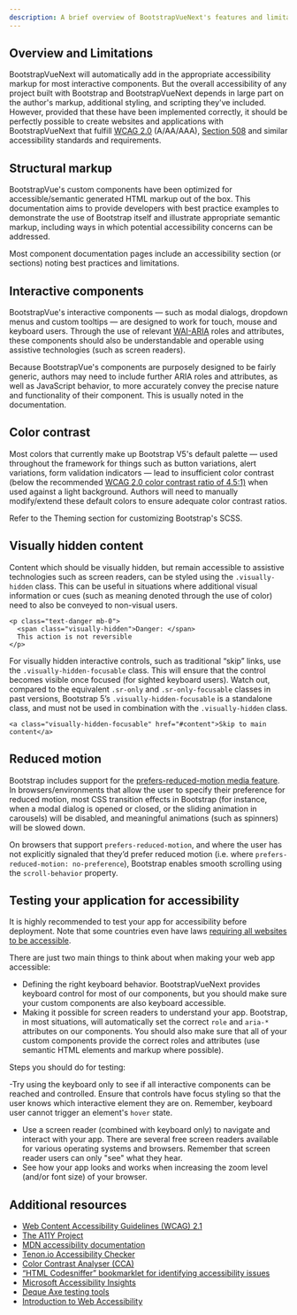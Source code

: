 ```yaml
---
description: A brief overview of BootstrapVueNext's features and limitations for the creation of accessible content.
---
```


## Overview and Limitations

BootstrapVueNext will automatically add in the appropriate accessibility markup for most interactive components. But the overall accessibility of any project built with Bootstrap and BootstrapVueNext depends in large part on the author's markup, additional styling, and scripting they've included. However, provided that these have been implemented correctly, it should be perfectly possible to create websites and applications with BootstrapVueNext that fulfill [WCAG 2.0](https://www.w3.org/TR/WCAG20/) (A/AA/AAA), [Section 508](https://www.section508.gov) and similar accessibility standards and requirements.

## Structural markup

BootstrapVue's custom components have been optimized for accessible/semantic generated HTML markup out of the box. This documentation aims to provide developers with best practice examples to demonstrate the use of Bootstrap itself and illustrate appropriate semantic markup, including ways in which potential accessibility concerns can be addressed.

Most component documentation pages include an accessibility section (or sections) noting best practices and limitations.

## Interactive components

BootstrapVue's interactive components — such as modal dialogs, dropdown menus and custom tooltips — are designed to work for touch, mouse and keyboard users. Through the use of relevant [WAI-ARIA](https://www.w3.org/WAI/standards-guidelines/aria/) roles and attributes, these components should also be understandable and operable using assistive technologies (such as screen readers).

Because BootstrapVue's components are purposely designed to be fairly generic, authors may need to include further ARIA roles and attributes, as well as JavaScript behavior, to more accurately convey the precise nature and functionality of their component. This is usually noted in the documentation.

## Color contrast

Most colors that currently make up Bootstrap V5's default palette — used throughout the framework for things such as button variations, alert variations, form validation indicators — lead to insufficient color contrast (below the recommended [WCAG 2.0 color contrast ratio of 4.5:1)](https://www.w3.org/TR/UNDERSTANDING-WCAG20/visual-audio-contrast-contrast.html) when used against a light background. Authors will need to manually modify/extend these default colors to ensure adequate color contrast ratios.

Refer to the Theming section for customizing Bootstrap's SCSS.

## Visually hidden content

Content which should be visually hidden, but remain accessible to assistive technologies such as screen readers, can be styled using the `.visually-hidden` class. This can be useful in situations where additional visual information or cues (such as meaning denoted through the use of color) need to also be conveyed to non-visual users.

<BCard class="bg-body-tertiary">

```vue-html
<p class="text-danger mb-0">
  <span class="visually-hidden">Danger: </span>
  This action is not reversible
</p>
```

</BCard>

For visually hidden interactive controls, such as traditional “skip” links, use the `.visually-hidden-focusable` class. This will ensure that the control becomes visible once focused (for sighted keyboard users). Watch out, compared to the equivalent `.sr-only` and `.sr-only-focusable` classes in past versions, Bootstrap 5’s `.visually-hidden-focusable` is a standalone class, and must not be used in combination with the `.visually-hidden` class.

<BCard class="bg-body-tertiary">

```vue-html
<a class="visually-hidden-focusable" href="#content">Skip to main content</a>
```

</BCard>

## Reduced motion

Bootstrap includes support for the [prefers-reduced-motion media feature](https://www.w3.org/TR/mediaqueries-5/#prefers-reduced-motion). In browsers/environments that allow the user to specify their preference for reduced motion, most CSS transition effects in Bootstrap (for instance, when a modal dialog is opened or closed, or the sliding animation in carousels) will be disabled, and meaningful animations (such as spinners) will be slowed down.

On browsers that support `prefers-reduced-motion`, and where the user has not explicitly signaled that they’d prefer reduced motion (i.e. where `prefers-reduced-motion: no-preference`), Bootstrap enables smooth scrolling using the `scroll-behavior` property.

## Testing your application for accessibility

It is highly recommended to test your app for accessibility before deployment. Note that some countries even have laws [requiring all websites to be accessible](https://webaim.org/articles/laws/world/).

There are just two main things to think about when making your web app accessible:

- Defining the right keyboard behavior. BootstrapVueNext provides keyboard control for most of our components, but you should make sure your custom components are also keyboard accessible.
- Making it possible for screen readers to understand your app. Bootstrap, in most situations, will automatically set the correct `role` and `aria-*` attributes on our components. You should also make sure that all of your custom components provide the correct roles and attributes (use semantic HTML elements and markup where possible).

Steps you should do for testing:

-Try using the keyboard only to see if all interactive components can be reached and controlled. Ensure that controls have focus styling so that the user knows which interactive element they are on. Remember, keyboard user cannot trigger an element's `hover` state.

- Use a screen reader (combined with keyboard only) to navigate and interact with your app. There are several free screen readers available for various operating systems and browsers. Remember that screen reader users can only "see" what they hear.
- See how your app looks and works when increasing the zoom level (and/or font size) of your browser.

## Additional resources

- [Web Content Accessibility Guidelines (WCAG) 2.1](https://www.w3.org/TR/WCAG/)
- [The A11Y Project](https://www.a11yproject.com)
- [MDN accessibility documentation](https://developer.mozilla.org/en-US/docs/Web/Accessibility)
- [Tenon.io Accessibility Checker](https://tenon.io)
- [Color Contrast Analyser (CCA)](https://www.tpgi.com/color-contrast-checker/)
- [“HTML Codesniffer” bookmarklet for identifying accessibility issues](https://github.com/squizlabs/HTML_CodeSniffer)
- [Microsoft Accessibility Insights](https://accessibilityinsights.io)
- [Deque Axe testing tools](https://www.deque.com/axe/)
- [Introduction to Web Accessibility](https://www.w3.org/WAI/fundamentals/accessibility-intro/)
